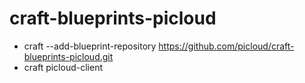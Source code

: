 # craft-blueprints-picloud
* craft --add-blueprint-repository https://github.com/picloud/craft-blueprints-picloud.git
* craft picloud-client
